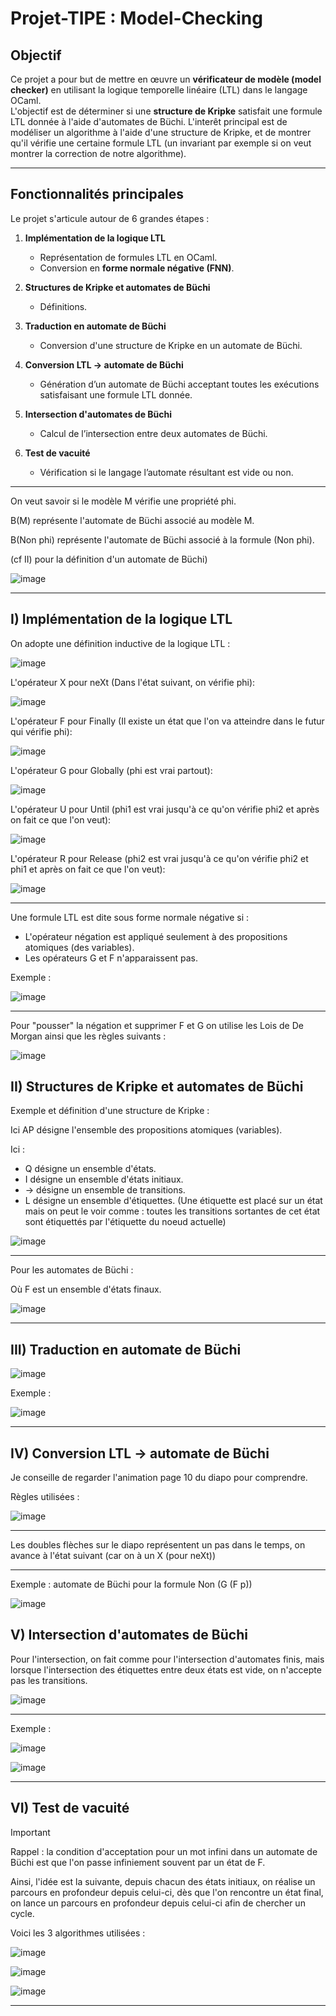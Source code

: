 
# Projet-TIPE : Model-Checking

## Objectif

Ce projet a pour but de mettre en œuvre un **vérificateur de modèle (model checker)** en utilisant la logique temporelle linéaire (LTL) dans le langage OCaml.  
L'objectif est de déterminer si une **structure de Kripke** satisfait une formule LTL donnée à l'aide d'automates de Büchi.
L'interêt principal est de modéliser un algorithme à l'aide d'une structure de Kripke, et de montrer qu'il vérifie une certaine formule LTL (un invariant par exemple si on veut montrer la correction de notre algorithme).

---

## Fonctionnalités principales

Le projet s'articule autour de 6 grandes étapes :

1. **Implémentation de la logique LTL**
   - Représentation de formules LTL en OCaml.
   - Conversion en **forme normale négative (FNN)**.

2. **Structures de Kripke et automates de Büchi**
   - Définitions.

3. **Traduction en automate de Büchi**
   - Conversion d'une structure de Kripke en un automate de Büchi.

4. **Conversion LTL → automate de Büchi**
   - Génération d’un automate de Büchi acceptant toutes les exécutions satisfaisant une formule LTL donnée.

5. **Intersection d'automates de Büchi**
   - Calcul de l’intersection entre deux automates de Büchi.

6. **Test de vacuité**
   - Vérification si le langage l’automate résultant est vide ou non.
---

On veut savoir si le modèle M vérifie une propriété phi.

B(M) représente l'automate de Büchi associé au modèle M.

B(Non phi) représente l'automate de Büchi associé à la formule (Non phi).

(cf II) pour la définition d'un automate de Büchi)

![image](https://github.com/user-attachments/assets/af84ae28-bfb3-470d-a731-67118c35c74c)

---
## I) Implémentation de la logique LTL
On adopte une définition inductive de la logique LTL :

![image](https://github.com/user-attachments/assets/21fb9eda-be0a-4e36-a052-06436ae732e3)

L'opérateur X pour neXt (Dans l'état suivant, on vérifie phi): 

![image](https://github.com/user-attachments/assets/8dc27196-e9f1-441d-97a7-8db49a8d4b05)

L'opérateur F pour Finally (Il existe un état que l'on va atteindre dans le futur qui vérifie phi):

![image](https://github.com/user-attachments/assets/f9f6e2c1-d97b-49e8-b364-4752a68bed97)

L'opérateur G pour Globally (phi est vrai partout):

![image](https://github.com/user-attachments/assets/ba6e4b16-3cd9-49a2-9bba-45b00c30d326)

L'opérateur U pour Until (phi1 est vrai jusqu'à ce qu'on vérifie phi2 et après on fait ce que l'on veut):

![image](https://github.com/user-attachments/assets/0a35177f-f608-416c-8356-6570f9ff2980)

L'opérateur R pour Release (phi2 est vrai jusqu'à ce qu'on vérifie phi2 et phi1 et après on fait ce que l'on veut):

![image](https://github.com/user-attachments/assets/74a110c9-2f24-49dd-bf9e-b6cd42a7e2fa)

---

Une formule LTL est dite sous forme normale négative si :
- L'opérateur négation est appliqué seulement à des propositions atomiques (des variables).
- Les opérateurs G et F n'apparaissent pas.

Exemple : 

![image](https://github.com/user-attachments/assets/9333f09b-c760-4827-b1df-e29778b0e57a)

---

Pour "pousser" la négation et supprimer F et G on utilise les Lois de De Morgan ainsi que les règles suivants : 

![image](https://github.com/user-attachments/assets/270798b5-2811-42f4-a13c-46da114ce2d1)

## II) Structures de Kripke et automates de Büchi

Exemple et définition d'une structure de Kripke : 

Ici AP désigne l'ensemble des propositions atomiques (variables).

Ici :
- Q désigne un ensemble d'états.
- I désigne un ensemble d'états initiaux.
- -> désigne un ensemble de transitions.
- L désigne un ensemble d'étiquettes. (Une étiquette est placé sur un état mais on peut le voir comme : toutes les transitions sortantes de cet état sont étiquettés par l'étiquette du noeud actuelle)

![image](https://github.com/user-attachments/assets/6b432d8f-aed3-4d27-b0a3-02caed2081b4)

---

Pour les automates de Büchi : 

Où F est un ensemble d'états finaux.

![image](https://github.com/user-attachments/assets/289cc5a4-877b-4df1-9292-9c66f146f477)

---

## III) Traduction en automate de Büchi

![image](https://github.com/user-attachments/assets/de2f95bf-6b8d-46ce-a1ef-0be5c54b9d63)

Exemple : 

![image](https://github.com/user-attachments/assets/271df78b-3f85-4b02-a433-ebf49304f896)


---

## IV) Conversion LTL → automate de Büchi

Je conseille de regarder l'animation page 10 du diapo pour comprendre.

Règles utilisées : 

![image](https://github.com/user-attachments/assets/713db73f-5e8a-4d15-92f2-7e89ce476005)

---

Les doubles flèches sur le diapo représentent un pas dans le temps, on avance à l'état suivant (car on à un X (pour neXt))

---

Exemple : automate de Büchi pour la formule Non (G (F p))

![image](https://github.com/user-attachments/assets/3ea0db47-c7e1-4c37-84b4-4eb1a4e7e9cb)


## V) Intersection d'automates de Büchi

Pour l'intersection, on fait comme pour l'intersection d'automates finis, mais lorsque l'intersection des étiquettes entre deux états est vide, on n'accepte pas les transitions.

![image](https://github.com/user-attachments/assets/99bfd707-4d65-4d90-9b6a-e2dea657b03e)

---

Exemple : 

![image](https://github.com/user-attachments/assets/f6698c70-330f-4efe-88fd-53f4cca4fbb5)


![image](https://github.com/user-attachments/assets/13e3e459-de66-48d2-aad9-e1049a72ace1)

---

## VI) Test de vacuité
> [!IMPORTANT]
> Rappel : la condition d'acceptation pour un mot infini dans un automate de Büchi est que l'on passe infiniement souvent par un état de F.

Ainsi, l'idée est la suivante, depuis chacun des états initiaux, on réalise un parcours en profondeur depuis celui-ci, dès que l'on rencontre un état final, on lance un parcours en profondeur depuis celui-ci afin de chercher un cycle.

Voici les 3 algorithmes utilisées : 

![image](https://github.com/user-attachments/assets/c874800e-05b8-461d-8b55-2d3d876fd8d4)

![image](https://github.com/user-attachments/assets/87a1c4ca-5967-491a-9c53-ca446e42ed8f)

![image](https://github.com/user-attachments/assets/85d8f49c-7ad4-42c5-9f47-20a7855d2fa8)

---






